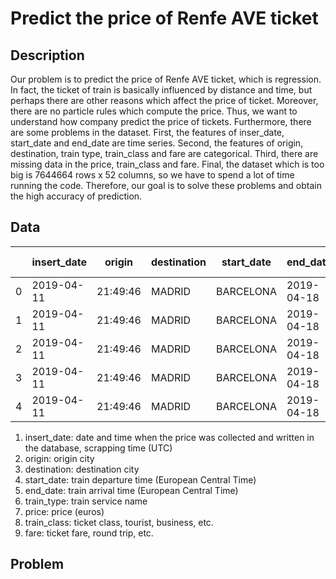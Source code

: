 # Predict the price of Renfe AVE ticket

## Description
Our problem is to predict the price of Renfe AVE ticket, which is regression. In fact, the ticket of train is basically influenced by distance and time, but perhaps there are other reasons which affect the price of ticket. Moreover, there are no particle rules which compute the price. Thus, we want to understand how company predict the price of tickets. Furthermore, there are some problems in the dataset. First, the features of inser_date, start_date and end_date are time series. Second, the features of origin, destination, train type, train_class and fare are categorical. Third, there are missing data in the price, train_class and fare. Final, the dataset which is too big is 7644664 rows x 52 columns, so we have to spend a lot of time running the code. Therefore, our goal is to solve these problems and obtain the high accuracy of prediction.

## Data

||insert_date|origin|destination|start_date|end_date|train_type	price|train_class|fare
| --- | --- | --- | --- | --- | --- | --- | --- | --- |
0|2019-04-11|21:49:46|MADRID|BARCELONA|2019-04-18|05:50:00|2019-04-18|08:55:00|AVE|68.95|Preferente|Promo
1|2019-04-11|21:49:46|MADRID|BARCELONA|2019-04-18|06:30:00|2019-04-18|09:20:00|AVE|75.40|Turista|Promo
2|2019-04-11|21:49:46|MADRID|BARCELONA|2019-04-18|07:00:00|2019-04-18|09:30:00|AVE|106.75|Turista|Plus	Promo
3|2019-04-11|21:49:46|MADRID|BARCELONA|2019-04-18|07:30:00|2019-04-18|10:40:00|AVE|90.50|Turista|Plus	Promo
4|2019-04-11|21:49:46|MADRID|BARCELONA|2019-04-18|08:00:00|2019-04-18|10:30:00|AVE|88.95|Turista|Promo

1. insert_date: date and time when the price was collected and written in the database, scrapping time (UTC)
2. origin: origin city
3. destination: destination city
4. start_date: train departure time (European Central Time)
5. end_date: train arrival time (European Central Time)
6. train_type: train service name
7. price: price (euros)
8. train_class: ticket class, tourist, business, etc.
9. fare: ticket fare, round trip, etc.

## Problem


